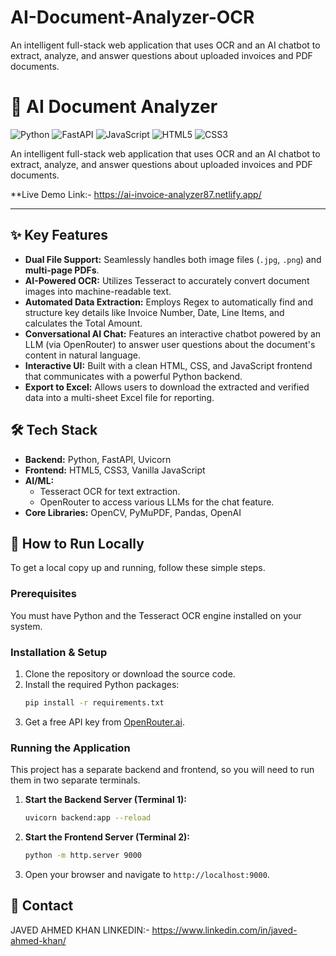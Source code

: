 # AI-Document-Analyzer-OCR
An intelligent full-stack web application that uses OCR and an AI chatbot to extract, analyze, and answer questions about uploaded invoices and PDF documents.

# 🧾 AI Document Analyzer

![Python](https://img.shields.io/badge/Python-3776AB?style=for-the-badge&logo=python&logoColor=white)
![FastAPI](https://img.shields.io/badge/FastAPI-009688?style=for-the-badge&logo=fastapi&logoColor=white)
![JavaScript](https://img.shields.io/badge/JavaScript-F7DF1E?style=for-the-badge&logo=javascript&logoColor=black)
![HTML5](https://img.shields.io/badge/HTML5-E34F26?style=for-the-badge&logo=html5&logoColor=white)
![CSS3](https://img.shields.io/badge/CSS3-1572B6?style=for-the-badge&logo=css3&logoColor=white)

An intelligent full-stack web application that uses OCR and an AI chatbot to extract, analyze, and answer questions about uploaded invoices and PDF documents.

**Live Demo Link:- https://ai-invoice-analyzer87.netlify.app/

---

## ✨ Key Features

* **Dual File Support:** Seamlessly handles both image files (`.jpg`, `.png`) and **multi-page PDFs**.
* **AI-Powered OCR:** Utilizes Tesseract to accurately convert document images into machine-readable text.
* **Automated Data Extraction:** Employs Regex to automatically find and structure key details like Invoice Number, Date, Line Items, and calculates the Total Amount.
* **Conversational AI Chat:** Features an interactive chatbot powered by an LLM (via OpenRouter) to answer user questions about the document's content in natural language.
* **Interactive UI:** Built with a clean HTML, CSS, and JavaScript frontend that communicates with a powerful Python backend.
* **Export to Excel:** Allows users to download the extracted and verified data into a multi-sheet Excel file for reporting.

## 🛠️ Tech Stack

* **Backend:** Python, FastAPI, Uvicorn
* **Frontend:** HTML5, CSS3, Vanilla JavaScript
* **AI/ML:**
    * Tesseract OCR for text extraction.
    * OpenRouter to access various LLMs for the chat feature.
* **Core Libraries:** OpenCV, PyMuPDF, Pandas, OpenAI

## 🚀 How to Run Locally

To get a local copy up and running, follow these simple steps.

### Prerequisites

You must have Python and the Tesseract OCR engine installed on your system.

### Installation & Setup

1. Clone the repository or download the source code.
2. Install the required Python packages:
    ```sh
    pip install -r requirements.txt
    ```
3. Get a free API key from [OpenRouter.ai](https://openrouter.ai/keys).

### Running the Application

This project has a separate backend and frontend, so you will need to run them in two separate terminals.

1. **Start the Backend Server (Terminal 1):**
    ```sh
    uvicorn backend:app --reload
    ```
2. **Start the Frontend Server (Terminal 2):**
    ```sh
    python -m http.server 9000
    ```
3. Open your browser and navigate to `http://localhost:9000`.

## 👤 Contact

JAVED AHMED KHAN 
LINKEDIN:- https://www.linkedin.com/in/javed-ahmed-khan/
